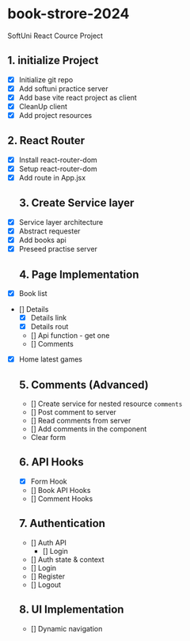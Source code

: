 # book-strore-2024
SoftUni React Cource Project

## 1. initialize Project
- [x] Initialize git repo
- [x] Add softuni practice server
- [x] Add base vite react project as client
- [x] CleanUp client
- [x] Add project resources
## 2. React Router
- [x] Install react-router-dom
- [x] Setup react-router-dom
- [x] Add route in App.jsx
  ## 3. Create Service layer
- [x] Service layer architecture
- [x] Abstract requester
- [x] Add books api
- [x] Preseed practise server
  ## 4. Page Implementation
- [x] Book list
- [] Details
  - [x] Details link
  - [x] Details rout
  - [] Api function - get one
  - [] Comments
- [x] Home latest games
  ## 5. Comments (Advanced)
  - [] Create service for nested resource `comments`
  - [] Post comment to server
  - [] Read comments from server
  - [] Add comments in the component
  - Clear form
  ## 6. API Hooks
  - [x] Form Hook
  - [] Book API Hooks
  - [] Comment Hooks
  ## 7. Authentication
  - [] Auth API
    - [] Login
  - [] Auth state & context
  - [] Login
  - [] Register
  - [] Logout
  ## 8. UI Implementation
  - [] Dynamic navigation